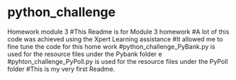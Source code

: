 # python_challenge
Homework module 3
#This Readme is for Module 3 homework
#A lot of this code was achieved using the Xpert Learning assistance
#It allowed me to fine tune the code for this home work
#python_challenge_PyBank.py is used for the resource files under the Pybank folder
e 
#pyhton_challenge_PyPoll.py is used for the resource files under the PyPoll folder
#This is my very first Readme.
